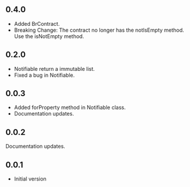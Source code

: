 ## 0.4.0

- Added BrContract.
- Breaking Change: The contract no longer has the notIsEmpty method. Use the isNotEmpty method.

## 0.2.0

- Notifiable return a immutable list.
- Fixed a bug in Notifiable.

## 0.0.3

- Added forProperty method in Notifiable class.
- Documentation updates.

## 0.0.2

Documentation updates.

## 0.0.1

- Initial version



